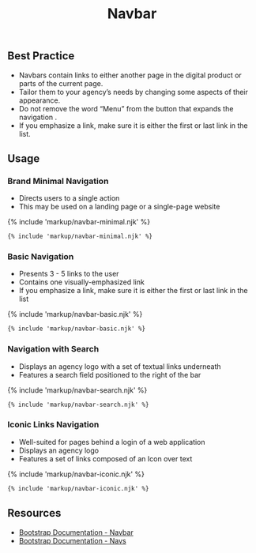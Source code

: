 ﻿---
title: Navbar
summary: Navbars allow users to move around digital products.
tags: components
layout: docs/guide
eleventyNavigation:
  key: Navbar
  parent: Components
  order: 200
  excerpt: Navbars allow users to move around digital products.
  img: /img/illustrations/illus-navbar.svg
---

## Best Practice

- Navbars contain links to either another page in the digital product or parts of the current page.
- Tailor them to your agency’s needs by changing some aspects of their appearance.
- Do not remove the word “Menu” from the button that expands the navigation .
- If you emphasize a link, make sure it is either the first or last link in the list.

## Usage

### Brand Minimal Navigation

- Directs users to a single action 
- This may be used on a landing page or a single-page website

{% include 'markup/navbar-minimal.njk' %}

``` html
{% include 'markup/navbar-minimal.njk' %}
```

### Basic Navigation

- Presents 3 - 5 links to the user
- Contains one visually-emphasized link
- If you emphasize a link, make sure it is either the first or last link in the list

{% include 'markup/navbar-basic.njk' %}

``` html
{% include 'markup/navbar-basic.njk' %}
```

### Navigation with Search

- Displays an agency logo with a set of textual links underneath 
- Features a search field positioned to the right of the bar

{% include 'markup/navbar-search.njk' %}
``` html
{% include 'markup/navbar-search.njk' %}
```

### Iconic Links Navigation

* Well-suited for pages behind a login of a web application
* Displays an agency logo
* Features a set of links composed of an Icon over text

{% include 'markup/navbar-iconic.njk' %}
``` html
{% include 'markup/navbar-iconic.njk' %}
```

## Resources
* <a href="https://getbootstrap.com/docs/4.5/components/navbar/" target="_blank">Bootstrap Documentation - Navbar</a> 
* <a href="https://getbootstrap.com/docs/4.5/components/navs/" target="_blank">Bootstrap Documentation - Navs</a> 
